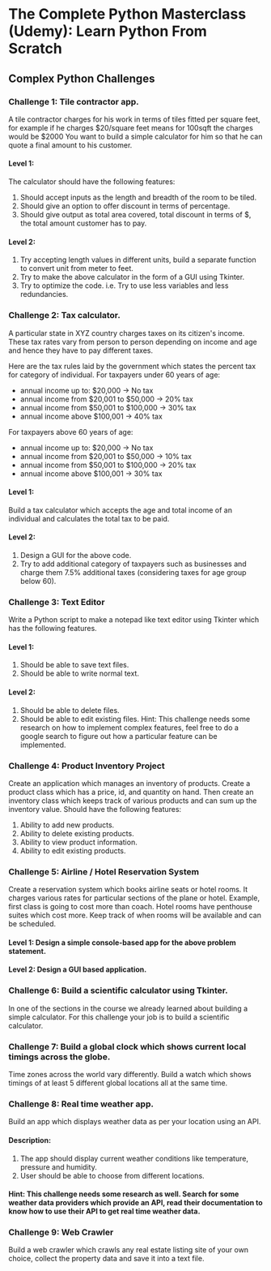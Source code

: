# The Complete Python Masterclass (Udemy): Learn Python From Scratch

## Complex Python Challenges


### Challenge 1: Tile contractor app.
A tile contractor charges for his work in terms of tiles fitted per square feet, for example if he charges $20/square feet means for 100sqft the charges would be $2000 You want to build a simple calculator for him so that he can quote a final amount to his customer.
#### Level 1:
The calculator should have the following features:
1. Should accept inputs as the length and breadth of the room to be tiled.
2. Should give an option to offer discount in terms of percentage.
3. Should give output as total area covered, total discount in terms of $, the total amount customer has to pay.

#### Level 2:
1. Try accepting length values in different units, build a separate function to convert unit from meter to feet.
2. Try to make the above calculator in the form of a GUI using Tkinter.
3. Try to optimize the code. i.e. Try to use less variables and less redundancies.

### Challenge 2: Tax calculator.
A particular state in XYZ country charges taxes on its citizen's income. These tax rates vary from person to person depending on income and age and hence they have to pay different taxes.

Here are the tax rules laid by the government which states the percent tax for category of individual.
For taxpayers under 60 years of age:
- annual income up to: $20,000 -> No tax
- annual income from $20,001 to $50,000 -> 20% tax
- annual income from $50,001 to $100,000 -> 30% tax
- annual income above $100,001 -> 40% tax

For taxpayers above 60 years of age:
- annual income up to: $20,000 -> No tax
- annual income from $20,001 to $50,000 -> 10% tax
- annual income from $50,001 to $100,000 -> 20% tax
- annual income above $100,001 -> 30% tax

#### Level 1:
Build a tax calculator which accepts the age and total income of an individual and calculates the total tax to be paid.

#### Level 2:
1. Design a GUI for the above code.
2. Try to add additional category of taxpayers such as businesses and charge them 7.5% additional taxes (considering taxes for age group below 60).

### Challenge 3: Text Editor
Write a Python script to make a notepad like text editor using Tkinter which has the following features.

#### Level 1:
1. Should be able to save text files.
2. Should be able to write normal text.
#### Level 2:
1. Should be able to delete files.
2. Should be able to edit existing files.
Hint: This challenge needs some research on how to implement complex features, feel free to do a google search to figure out how a particular feature can be implemented.


### Challenge 4: Product Inventory Project
Create an application which manages an inventory of products. Create a product class which has a price, id, and quantity on hand. Then create an inventory class which keeps track of various products and can sum up the inventory value. Should have the following features:
1. Ability to add new products.
2. Ability to delete existing products.
3. Ability to view product information.
4. Ability to edit existing products.


### Challenge 5: Airline / Hotel Reservation System
Create a reservation system which books airline seats or hotel rooms. It charges various rates for particular sections of the plane or hotel. Example, first class is going to cost more than coach. Hotel rooms have penthouse suites which cost more. Keep track of when rooms will be available and can be scheduled.
#### Level 1: Design a simple console-based app for the above problem statement.
#### Level 2: Design a GUI based application.


### Challenge 6: Build a scientific calculator using Tkinter.
In one of the sections in the course we already learned about building a simple calculator. For this challenge your job is to build a scientific calculator.


### Challenge 7: Build a global clock which shows current local timings across the globe.
Time zones across the world vary differently. Build a watch which shows timings of at least 5 different global locations all at the same time.


### Challenge 8: Real time weather app.
Build an app which displays weather data as per your location using an API.

#### Description:
1. The app should display current weather conditions like temperature, pressure and humidity. 
2. User should be able to choose from different locations.

#### Hint: This challenge needs some research as well. Search for some weather data providers which provide an API, read their documentation to know how to use their API to get real time weather data.


### Challenge 9: Web Crawler
Build a web crawler which crawls any real estate listing site of your own choice, collect the property data and save it into a text file.
